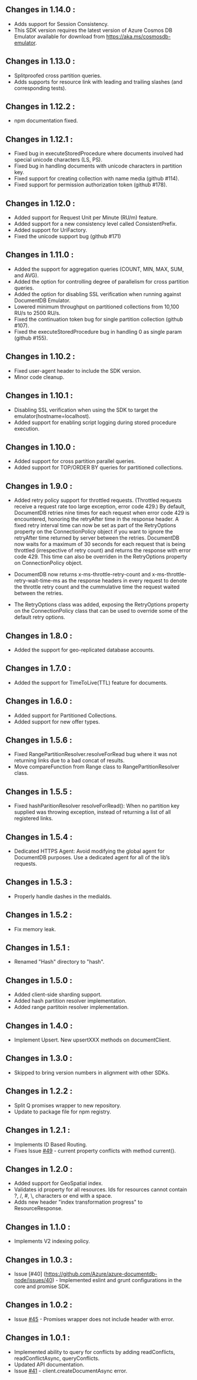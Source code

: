 ## Changes in 1.14.0 : ##
- Adds support for Session Consistency.
- This SDK version requires the latest version of Azure Cosmos DB Emulator available for download from https://aka.ms/cosmosdb-emulator.

## Changes in 1.13.0 : ##
- Splitproofed cross partition queries.
- Adds supports for resource link with leading and trailing slashes (and corresponding tests).

## Changes in 1.12.2 : ##
- npm documentation fixed.

## Changes in 1.12.1 : ##
- Fixed bug in executeStoredProcedure where documents involved had special unicode characters (LS, PS).
- Fixed bug in handling documents with unicode characters in partition key.
- Fixed support for creating collection with name media (github #114).
- Fixed support for permission authorization token (github #178).

## Changes in 1.12.0 : ##
- Added support for Request Unit per Minute (RU/m) feature.
- Added support for a new consistency level called ConsistentPrefix.
- Added support for UriFactory.
- Fixed the unicode support bug (github #171)

## Changes in 1.11.0 : ##
- Added the support for aggregation queries (COUNT, MIN, MAX, SUM, and AVG).
- Added the option for controlling degree of parallelism for cross partition queries.
- Added the option for disabling SSL verification when running against DocumentDB Emulator.
- Lowered minimum throughput on partitioned collections from 10,100 RU/s to 2500 RU/s.
- Fixed the continuation token bug for single partition collection (github #107).
- Fixed the executeStoredProcedure bug in handling 0 as single param (github #155).

## Changes in 1.10.2 : ##

- Fixed user-agent header to include the SDK version.
- Minor code cleanup.

## Changes in 1.10.1 : ##

- Disabling SSL verification when using the SDK to target the emulator(hostname=localhost).
- Added support for enabling script logging during stored procedure execution.

## Changes in 1.10.0 : ##

- Added support for cross partition parallel queries.
- Added support for TOP/ORDER BY queries for partitioned collections.

## Changes in 1.9.0 : ##

- Added retry policy support for throttled requests. (Throttled requests receive a request rate too large exception, error code 429.)
  By default, DocumentDB retries nine times for each request when error code 429 is encountered, honoring the retryAfter time in the response header.
  A fixed retry interval time can now be set as part of the RetryOptions property on the ConnectionPolicy object if you want to ignore the retryAfter time returned by server between the retries.
  DocumentDB now waits for a maximum of 30 seconds for each request that is being throttled (irrespective of retry count) and returns the response with error code 429.
  This time can also be overriden in the RetryOptions property on ConnectionPolicy object.

- DocumentDB now returns x-ms-throttle-retry-count and x-ms-throttle-retry-wait-time-ms as the response headers in every request to denote the throttle retry count and the cummulative time the request waited between the retries.

- The RetryOptions class was added, exposing the RetryOptions property on the ConnectionPolicy class that can be used to override some of the default retry options.

## Changes in 1.8.0 : ##

- Added the support for geo-replicated database accounts.

## Changes in 1.7.0 : ##

- Added the support for TimeToLive(TTL) feature for documents.

## Changes in 1.6.0 : ##

- Added support for Partitioned Collections.
- Added support for new offer types.

## Changes in 1.5.6 : ##

- Fixed RangePartitionResolver.resolveForRead bug where it was not returning links due to a bad concat of results.
- Move compareFunction from Range class to RangePartitionResolver class.

## Changes in 1.5.5 : ##

- Fixed hashParitionResolver resolveForRead(): When no partition key supplied was throwing exception, instead of returning a list of all registered links.

## Changes in 1.5.4 : ##

- Dedicated HTTPS Agent: Avoid modifying the global agent for DocumentDB purposes. Use a dedicated agent for all of the lib’s requests.

## Changes in 1.5.3 : ##

- Properly handle dashes in the mediaIds.

## Changes in 1.5.2 : ##

- Fix memory leak.

## Changes in 1.5.1 : ##

- Renamed "Hash" directory to "hash".

## Changes in 1.5.0 : ##

- Added client-side sharding support.
- Added hash partition resolver implementation.
- Added range partitoin resolver implementation.

## Changes in 1.4.0 : ##

- Implement Upsert. New upsertXXX methods on documentClient.

## Changes in 1.3.0 : ##

- Skipped to bring version numbers in alignment with other SDKs.

## Changes in 1.2.2 : ##

- Split Q promises wrapper to new repository.
- Update to package file for npm registry.

## Changes in 1.2.1 : ##

- Implements ID Based Routing.
- Fixes Issue [#49](https://github.com/Azure/azure-documentdb-node/issues/49) - current property conflicts with method current().

## Changes in 1.2.0 : ##

- Added support for GeoSpatial index.
- Validates id property for all resources. Ids for resources cannot contain ?, /, #, \\, characters or end with a space.
- Adds new header "index transformation progress" to ResourceResponse.

## Changes in 1.1.0 : ##

- Implements V2 indexing policy.

## Changes in 1.0.3 : ##

- Issue [#40] (https://github.com/Azure/azure-documentdb-node/issues/40) - Implemented eslint and grunt configurations in the core and promise SDK.

## Changes in 1.0.2 : ##

- Issue [#45](https://github.com/Azure/azure-documentdb-node/issues/45) - Promises wrapper does not include header with error.

## Changes in 1.0.1 : ##

- Implemented ability to query for conflicts by adding readConflicts, readConflictAsync, queryConflicts.
- Updated API documentation.
- Issue [#41](https://github.com/Azure/azure-documentdb-node/issues/41) - client.createDocumentAsync error.
